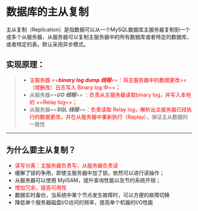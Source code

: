 # 数据库的主从复制

主从复制（Replication）是指数据可以从一个MySQL数据库主服务器复制到一个或多个从服务器，从服务器可以复制主服务器中的所有数据库或者特定的数据库，或者特定的表。默认采用异步模式。

## 实现原理：

> - <font color='red'>主服务器 ==***binary log dump 线程***==：将主服务器中的数据更改==（增删改）日志写入 Binary log 中==；</font>
> - 从服务器==***I/O 线程***== ：<font color='red'>负责从主服务器读取binary log，并写入本地的 ==Relay log==；</font>
> - 从服务器==***SQL 线程***==：<font color='red'>负责读取 Relay log，解析出主服务器已经执行的数据更改，并在从服务器中重新执行（Replay）</font>，保证主从数据的一致性

------



## 为什么要主从复制？

- <font color='red'>读写分离：主服务器负责写，从服务器负责读</font>
- 缓解了锁的争用，即使主服务器中加了锁，依然可以进行读操作；
- 从服务器可以使用 MyISAM，提升查询性能以及节约系统开销；
- <font color='red'>增加冗余，提高可用性</font>
- 数据实时备份，当系统中某个节点发生故障时，可以方便的故障切换
- 降低单个服务器磁盘I/O访问的频率，提高单个机器的I/O性能